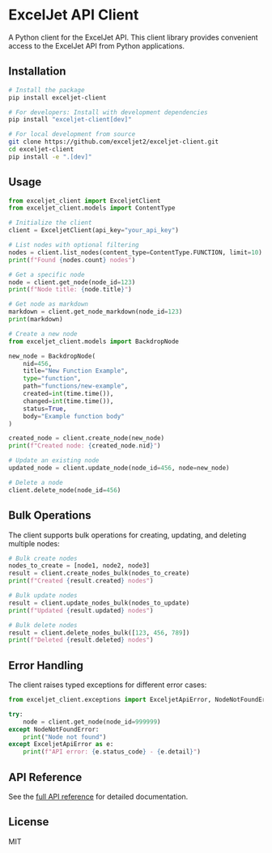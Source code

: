 # ExcelJet API Client

A Python client for the ExcelJet API. This client library provides convenient access to the ExcelJet API from Python applications.

## Installation

```bash
# Install the package
pip install exceljet-client

# For developers: Install with development dependencies
pip install "exceljet-client[dev]"

# For local development from source
git clone https://github.com/exceljet2/exceljet-client.git
cd exceljet-client
pip install -e ".[dev]"
```

## Usage

```python
from exceljet_client import ExceljetClient
from exceljet_client.models import ContentType

# Initialize the client
client = ExceljetClient(api_key="your_api_key")

# List nodes with optional filtering
nodes = client.list_nodes(content_type=ContentType.FUNCTION, limit=10)
print(f"Found {nodes.count} nodes")

# Get a specific node
node = client.get_node(node_id=123)
print(f"Node title: {node.title}")

# Get node as markdown
markdown = client.get_node_markdown(node_id=123)
print(markdown)

# Create a new node
from exceljet_client.models import BackdropNode

new_node = BackdropNode(
    nid=456,
    title="New Function Example",
    type="function",
    path="functions/new-example",
    created=int(time.time()),
    changed=int(time.time()),
    status=True,
    body="Example function body"
)

created_node = client.create_node(new_node)
print(f"Created node: {created_node.nid}")

# Update an existing node
updated_node = client.update_node(node_id=456, node=new_node)

# Delete a node
client.delete_node(node_id=456)
```

## Bulk Operations

The client supports bulk operations for creating, updating, and deleting multiple nodes:

```python
# Bulk create nodes
nodes_to_create = [node1, node2, node3]
result = client.create_nodes_bulk(nodes_to_create)
print(f"Created {result.created} nodes")

# Bulk update nodes
result = client.update_nodes_bulk(nodes_to_update)
print(f"Updated {result.updated} nodes")

# Bulk delete nodes
result = client.delete_nodes_bulk([123, 456, 789])
print(f"Deleted {result.deleted} nodes")
```

## Error Handling

The client raises typed exceptions for different error cases:

```python
from exceljet_client.exceptions import ExceljetApiError, NodeNotFoundError

try:
    node = client.get_node(node_id=999999)
except NodeNotFoundError:
    print("Node not found")
except ExceljetApiError as e:
    print(f"API error: {e.status_code} - {e.detail}")
```

## API Reference

See the [full API reference](https://docs.exceljet.com/api) for detailed documentation.

## License

MIT 